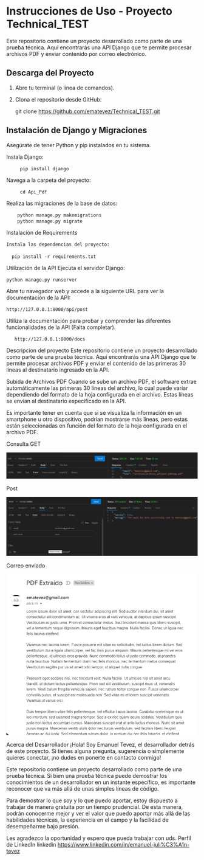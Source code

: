 # Instrucciones de Uso - Proyecto Technical_TEST

Este repositorio contiene un proyecto desarrollado como parte de una prueba técnica. Aquí encontrarás una API Django que te permite procesar archivos PDF y enviar contenido por correo electrónico.

## Descarga del Proyecto

1. Abre tu terminal (o línea de comandos).

2. Clona el repositorio desde GitHub:

   git clone https://github.com/ematevez/Technical_TEST.git

## Instalación de Django y Migraciones
  Asegúrate de tener Python y pip instalados en tu sistema.

  Instala Django:
      
         pip install django

  Navega a la carpeta del proyecto:

         cd Api_Pdf
  
  Realiza las migraciones de la base de datos:
        
        python manage.py makemigrations
        python manage.py migrate

  Instalación de Requirements

    Instala las dependencias del proyecto:
      
      pip install -r requirements.txt

Utilización de la API
Ejecuta el servidor Django:

    python manage.py runserver

Abre tu navegador web y accede a la siguiente URL para ver la documentación de la API:

    http://127.0.0.1:8000/api/post

Utiliza la documentación para probar y comprender las diferentes funcionalidades de la API (Falta completar).

       http://127.0.0.1:8000/docs

Descripcion del proyecto
   Este repositorio contiene un proyecto desarrollado como parte de una prueba técnica. 
   Aquí encontrarás una API Django que te permite procesar archivos PDF y enviar el contenido de las primeras 30 líneas al destinatario ingresado en la API.

Subida de Archivos PDF
   Cuando se sube un archivo PDF, el software extrae automáticamente las primeras 30 líneas del archivo, 
   lo cual puede variar dependiendo del formato de la hoja configurada en el archivo. 
   Estas líneas se envían al destinatario especificado en la API.

   Es importante tener en cuenta que si se visualiza la información en un smartphone u otro dispositivo, podrían mostrarse más líneas, 
   pero estas están seleccionadas en función del formato de la hoja configurada en el archivo PDF.


Consulta GET

![alt text](image-1.png)

Post 

![alt text](image.png)

Correo enviado 

![alt text](image-2.png)

Acerca del Desarrollador
¡Hola! Soy Emanuel Tevez, el desarrollador detrás de este proyecto. Si tienes alguna pregunta, sugerencia o simplemente quieres conectar, ¡no dudes en ponerte en contacto conmigo!

Este repositorio contiene un proyecto desarrollado como parte de una prueba técnica. Si bien una prueba técnica puede demostrar los conocimientos de un desarrollador en un instante específico, es importante reconocer que va más allá de unas simples líneas de código.

Para demostrar lo que soy y lo que puedo aportar, estoy dispuesto a trabajar de manera gratuita por un tiempo prudencial. De esta manera, podrán conocerme mejor y ver el valor que puedo aportar más allá de las habilidades técnicas, la experiencia en el campo y la facilidad de desempeñarme bajo presión.

Les agradezco la oportunidad y espero que pueda trabajar con uds.
Perfil de LinkedIn
linkedin https://www.linkedin.com/in/emanuel-juli%C3%A1n-tevez
